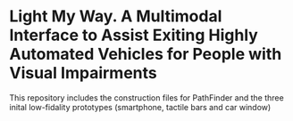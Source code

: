 # Light My Way. A Multimodal Interface to Assist Exiting Highly Automated Vehicles for People with Visual Impairments

This repository includes the construction files for PathFinder and the three inital low-fidality prototypes (smartphone, tactile bars and car window)

